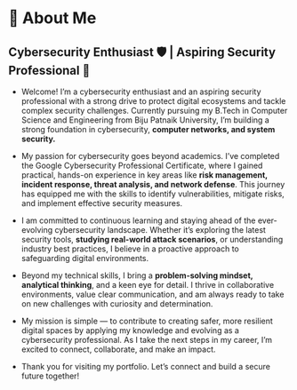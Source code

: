 # 👤 About Me

## Cybersecurity Enthusiast 🛡️   |   Aspiring Security Professional 🔐

- Welcome! I’m a cybersecurity enthusiast and an aspiring security professional with a strong drive to protect digital ecosystems and tackle complex security challenges. Currently pursuing my B.Tech in Computer Science and Engineering from Biju Patnaik University, I’m building a strong foundation in cybersecurity, **computer networks, and system security.**

- My passion for cybersecurity goes beyond academics. I’ve completed the Google Cybersecurity Professional Certificate, where I gained practical, hands-on experience in key areas like **risk management, incident response, threat analysis, and network defense**. This journey has equipped me with the skills to identify vulnerabilities, mitigate risks, and implement effective security measures.

- I am committed to continuous learning and staying ahead of the ever-evolving cybersecurity landscape. Whether it’s exploring the latest security tools, **studying real-world attack scenarios**, or understanding industry best practices, I believe in a proactive approach to safeguarding digital environments.

- Beyond my technical skills, I bring a **problem-solving mindset, analytical thinking**, and a keen eye for detail. I thrive in collaborative environments, value clear communication, and am always ready to take on new challenges with curiosity and determination.

- My mission is simple — to contribute to creating safer, more resilient digital spaces by applying my knowledge and evolving as a cybersecurity professional. As I take the next steps in my career, I’m excited to connect, collaborate, and make an impact.

- Thank you for visiting my portfolio. Let’s connect and build a secure future together!
